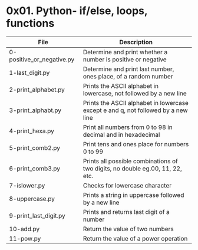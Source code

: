 # 0x01. Python- if/else, loops, functions

|File| Description|
|-|-|
|0-positive_or_negative.py| Determine and print whether a number is positive or negative|
|1-last_digit.py| Determine and print last number, ones place, of a random number|
|2-print_alphabet.py| Prints the ASCII alphabet in lowercase, not followed by a new line|
|3-print_alphabt.py| Prints the ASCII alphabet in lowercase except e and q, not followed by a new line|
|4-print_hexa.py| Print all numbers from 0 to 98 in decimal and in hexadecimal|
|5-print_comb2.py| Print tens and ones place for numbers 0 to 99|
|6-print_comb3.py| Prints all possible combinations of two digits, no double eg.00, 11, 22, etc.|
|7-islower.py| Checks for lowercase character|
|8-uppercase.py| Prints a string in uppercase followed by a new line|
|9-print_last_digit.py| Prints and returns last digit of a number|
|10-add.py| Return the value of two numbers|
|11-pow.py| Return the value of a power operation|